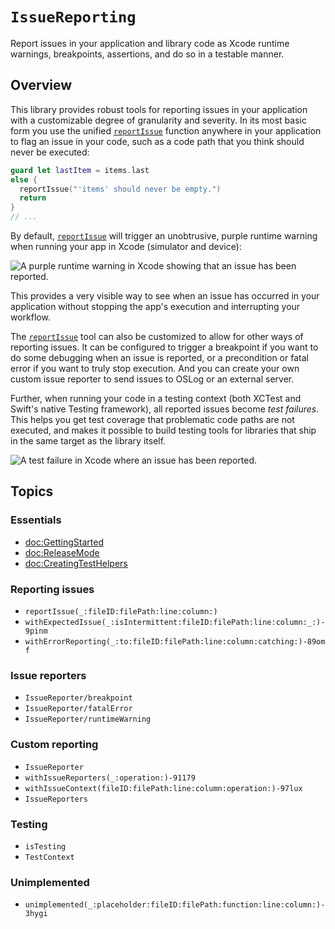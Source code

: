 # ``IssueReporting``

Report issues in your application and library code as Xcode runtime warnings, breakpoints, 
assertions, and do so in a testable manner.

## Overview

This library provides robust tools for reporting issues in your application with a customizable
degree of granularity and severity. In its most basic form you use the unified
[`reportIssue`](<doc:reportIssue(_:fileID:filePath:line:column:)>) function anywhere in your
application to flag an issue in your code, such as a code path that you think should never be
executed:

```swift
guard let lastItem = items.last
else {
  reportIssue("'items' should never be empty.")
  return 
}
// ...
```

By default, [`reportIssue`](<doc:reportIssue(_:fileID:filePath:line:column:)>) will trigger an
unobtrusive, purple runtime warning when running your app in Xcode (simulator and device):

![A purple runtime warning in Xcode showing that an issue has been reported.](runtime-warning)

This provides a very visible way to see when an issue has occurred in your application without
stopping the app's execution and interrupting your workflow.

The [`reportIssue`](<doc:reportIssue(_:fileID:filePath:line:column:)>) tool can also be customized
to allow for other ways of reporting issues. It can be configured to trigger a breakpoint if you
want to do some debugging when an issue is reported, or a precondition or fatal error if you want
to truly stop execution. And you can create your own custom issue reporter to send issues to OSLog 
or an external server. 

Further, when running your code in a testing context (both XCTest and Swift's native Testing
framework), all reported issues become _test failures_. This helps you get test coverage that
problematic code paths are not executed, and makes it possible to build testing tools for libraries
that ship in the same target as the library itself.

![A test failure in Xcode where an issue has been reported.](test-failure)

## Topics

### Essentials

- <doc:GettingStarted>
- <doc:ReleaseMode>
- <doc:CreatingTestHelpers>

### Reporting issues

- ``reportIssue(_:fileID:filePath:line:column:)``
- ``withExpectedIssue(_:isIntermittent:fileID:filePath:line:column:_:)-9pinm``
- ``withErrorReporting(_:to:fileID:filePath:line:column:catching:)-89omf``

### Issue reporters

- ``IssueReporter/breakpoint``
- ``IssueReporter/fatalError``
- ``IssueReporter/runtimeWarning``

### Custom reporting

- ``IssueReporter``
- ``withIssueReporters(_:operation:)-91179``
- ``withIssueContext(fileID:filePath:line:column:operation:)-97lux``
- ``IssueReporters``

### Testing

- ``isTesting``
- ``TestContext``

### Unimplemented

- ``unimplemented(_:placeholder:fileID:filePath:function:line:column:)-3hygi``
